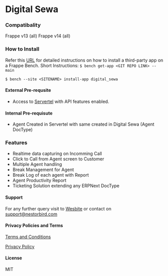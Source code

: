 # Digital Sewa

### Compatibality
Frappe v13 (all)
Frappe v14 (all)

### How to Install
Refer this [URL](https://frappecloud.com/docs/benches/custom-app#:~:text=follow%20these%20steps%3A-,To%20manage%20your%20bench%2C%20click%20on%20Manage%20Bench%20button%20next,see%20the%20Add%20App%20screen.) for detailed instructions on how to install a third-party app on a Frappe Bench. 
Short Instructions:
`$ bench get-app <GIT REPO LINK> --main`

`$ bench --site <SITENAME> install-app digital_sewa`

#### External Pre-requsite
- Access to [Servertel](https://customer.servetel.in/login) with API features enabled.

#### Internal Pre-requisute
- Agent Created in Servertel with same created in Digital Sewa (Agent DocType)

### Features
- Realtime data capturing on Incomming Call
- Click to Call from Agent screen to Customer
- Multiple Agent handling
- Break Management for Agent
- Break Log of each agent with Report
- Agent Productivity Report
- Ticketing Solution extending any ERPNext DocType 


#### Support
For any further query visit to [Wesbite](https://nestorbird.com/) or contact on support@nestorbird.com

#### Privacy Policies and Terms

[Terms and Conditions](https://wiki.nestorbird.com/wiki/strongterms-and-conditionsnbsp;-strongbrbr-class=prosemirror-trailingbreak)

[Privacy Policy](https://wiki.nestorbird.com/wiki/strongprivacy-policies-strongbrbr-class=prosemirror-trailingbreak)

#### License
MIT
